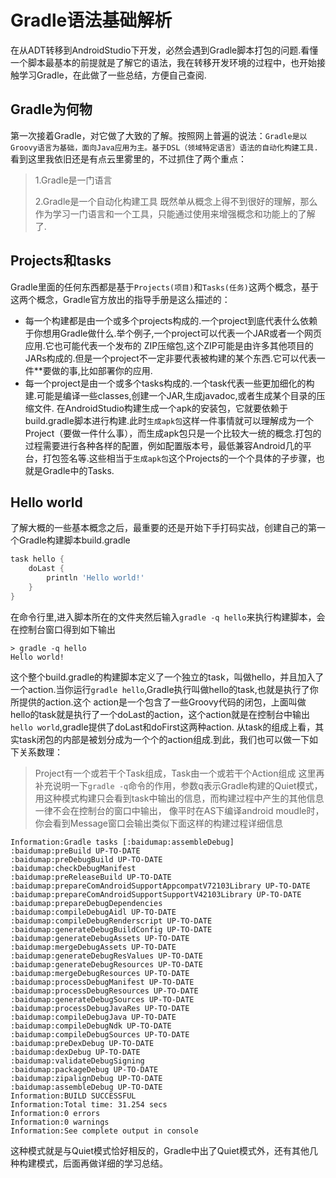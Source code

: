 # Gradle语法基础解析

在从ADT转移到AndroidStudio下开发，必然会遇到Gradle脚本打包的问题.看懂一个脚本最基本的前提就是了解它的语法，我在转移开发环境的过程中，也开始接触学习Gradle，在此做了一些总结，方便自己查阅.

## Gradle为何物

第一次接着Gradle，对它做了大致的了解。按照网上普遍的说法：`Gradle是以Groovy语言为基础，面向Java应用为主。基于DSL（领域特定语言）语法的自动化构建工具.`看到这里我依旧还是有点云里雾里的，不过抓住了两个重点：
> 1.Gradle是一门语言
> 
> 2.Gradle是一个自动化构建工具
既然单从概念上得不到很好的理解，那么作为学习一门语言和一个工具，只能通过使用来增强概念和功能上的了解了.

## Projects和tasks

Gradle里面的任何东西都是基于`Projects(项目)`和`Tasks(任务)`这两个概念，基于这两个概念，Gradle官方放出的指导手册是这么描述的：
* 每一个构建都是由一个或多个projects构成的.一个project到底代表什么依赖于你想用Gradle做什么.举个例子,一个project可以代表一个JAR或者一个网页应用.它也可能代表一个发布的 ZIP压缩包,这个ZIP可能是由许多其他项目的JARs构成的.但是一个project不一定非要代表被构建的某个东西.它可以代表一件**要做的事,比如部署你的应用.
* 每一个project是由一个或多个tasks构成的.一个task代表一些更加细化的构建.可能是编译一些classes,创建一个JAR,生成javadoc,或者生成某个目录的压缩文件.
在AndroidStudio构建生成一个apk的安装包，它就要依赖于build.gradle脚本进行构建.此时`生成apk包`这样一件事情就可以理解成为一个Project（要做一件什么事），而生成apk包只是一个比较大一统的概念.打包的过程需要进行各种各样的配置，例如配置版本号，最低兼容Android几的平台，打包签名等.这些相当于`生成apk包`这个Projects的一个个具体的子步骤，也就是Gradle中的Tasks.

## Hello world
了解大概的一些基本概念之后，最重要的还是开始下手打码实战，创建自己的第一个Gradle构建脚本build.gradle
```groovy
task hello {
    doLast {
        println 'Hello world!'
    }
}
```
在命令行里,进入脚本所在的文件夹然后输入`gradle -q hello`来执行构建脚本，会在控制台窗口得到如下输出
```
> gradle -q hello
Hello world!
```
这个整个build.gradle的构建脚本定义了一个独立的task，叫做hello，并且加入了一个action.当你运行`gradle hello`,Gradle执行叫做hello的task,也就是执行了你所提供的action.这个 action是一个包含了一些Groovy代码的闭包，上面叫做hello的task就是执行了一个doLast的action，这个action就是在控制台中输出`hello world`,gradle提供了doLast和doFirst这两种action.
从task的组成上看，其实task闭包的内部是被划分成为一个个的action组成.到此，我们也可以做一下如下关系数理：
> Project有一个或若干个Task组成，Task由一个或若干个Action组成
这里再补充说明一下`gradle -q`命令的作用，参数q表示Gradle构建的Quiet模式，用这种模式构建只会看到task中输出的信息，而构建过程中产生的其他信息一律不会在控制台的窗口中输出，
像平时在AS下编译android moudle时，你会看到Message窗口会输出类似下面这样的构建过程详细信息

```
Information:Gradle tasks [:baidumap:assembleDebug]
:baidumap:preBuild UP-TO-DATE
:baidumap:preDebugBuild UP-TO-DATE
:baidumap:checkDebugManifest
:baidumap:preReleaseBuild UP-TO-DATE
:baidumap:prepareComAndroidSupportAppcompatV72103Library UP-TO-DATE
:baidumap:prepareComAndroidSupportSupportV42103Library UP-TO-DATE
:baidumap:prepareDebugDependencies
:baidumap:compileDebugAidl UP-TO-DATE
:baidumap:compileDebugRenderscript UP-TO-DATE
:baidumap:generateDebugBuildConfig UP-TO-DATE
:baidumap:generateDebugAssets UP-TO-DATE
:baidumap:mergeDebugAssets UP-TO-DATE
:baidumap:generateDebugResValues UP-TO-DATE
:baidumap:generateDebugResources UP-TO-DATE
:baidumap:mergeDebugResources UP-TO-DATE
:baidumap:processDebugManifest UP-TO-DATE
:baidumap:processDebugResources UP-TO-DATE
:baidumap:generateDebugSources UP-TO-DATE
:baidumap:processDebugJavaRes UP-TO-DATE
:baidumap:compileDebugJava UP-TO-DATE
:baidumap:compileDebugNdk UP-TO-DATE
:baidumap:compileDebugSources UP-TO-DATE
:baidumap:preDexDebug UP-TO-DATE
:baidumap:dexDebug UP-TO-DATE
:baidumap:validateDebugSigning
:baidumap:packageDebug UP-TO-DATE
:baidumap:zipalignDebug UP-TO-DATE
:baidumap:assembleDebug UP-TO-DATE
Information:BUILD SUCCESSFUL
Information:Total time: 31.254 secs
Information:0 errors
Information:0 warnings
Information:See complete output in console
```

这种模式就是与Quiet模式恰好相反的，Gradle中出了Quiet模式外，还有其他几种构建模式，后面再做详细的学习总结。

## 